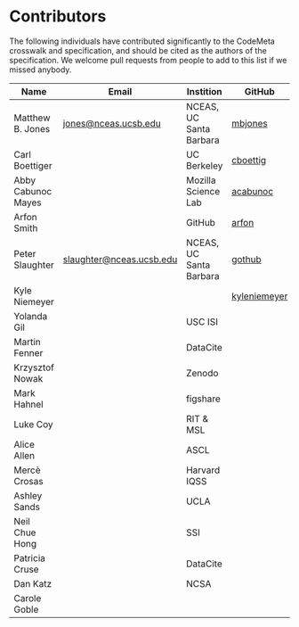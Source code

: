 # Contributors
The following individuals have contributed significantly to the CodeMeta crosswalk and specification, and should be cited as the authors of the specification. We welcome pull requests from people to add to this list if we missed anybody.

| Name             | Email                | Instition               | GitHub  |
|------------------|----------------------|-------------------------| --------|
| Matthew B. Jones | jones@nceas.ucsb.edu | NCEAS, UC Santa Barbara | [mbjones](http://github.com/mbjones) |
| Carl Boettiger   | | UC Berkeley | [cboettig](http://github.com/cboettig) |
| Abby Cabunoc Mayes | | Mozilla Science Lab | [acabunoc](http://github.com/acabunoc) |
| Arfon Smith | | GitHub | [arfon](http://github.com/arfon) |
| Peter Slaughter | slaughter@nceas.ucsb.edu | NCEAS, UC Santa Barbara | [gothub](http://github.com/gothub) |
| Kyle Niemeyer   | | | [kyleniemeyer](http://github.com/kyleniemeyer) |
| Yolanda Gil | | USC ISI | |
| Martin Fenner | | DataCite | |
| Krzysztof Nowak | | Zenodo | |
| Mark Hahnel | | figshare | |
| Luke Coy | | RIT & MSL | |
| Alice Allen | | ASCL | |
| Mercè Crosas | | Harvard IQSS | |
| Ashley Sands | | UCLA | |
| Neil Chue Hong | | SSI | |
| Patricia Cruse | | DataCite | |
| Dan Katz | | NCSA | |
| Carole Goble | | | |
